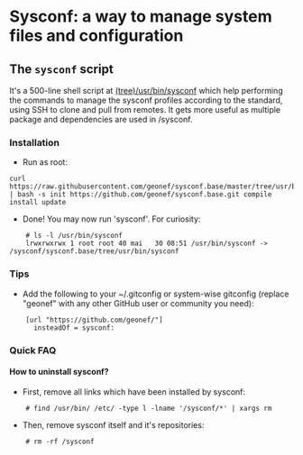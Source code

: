 
# Sysconf: a way to manage system files and configuration

## The ```sysconf``` script

It's a 500-line shell script at [(tree)/usr/bin/sysconf](tree/usr/bin/sysconf) which help performing the commands to manage the sysconf profiles according to the standard, using SSH to clone and pull from remotes. It gets more useful as multiple package and dependencies are used in /sysconf.


### Installation

* Run as root:
```
curl https://raw.githubusercontent.com/geonef/sysconf.base/master/tree/usr/bin/sysconf | bash -s init https://github.com/geonef/sysconf.base.git compile install update
```

* Done! You may now run 'sysconf'. For curiosity:
```
    # ls -l /usr/bin/sysconf
    lrwxrwxrwx 1 root root 40 mai   30 08:51 /usr/bin/sysconf -> /sysconf/sysconf.base/tree/usr/bin/sysconf
```

### Tips

* Add the following to your ~/.gitconfig or system-wise gitconfig (replace "geonef" with any other GitHub user or community you need):
```
    [url "https://github.com/geonef/"]
      insteadOf = sysconf:
```

### Quick FAQ

#### How to uninstall sysconf?

* First, remove all links which have been installed by sysconf:
```
    # find /usr/bin/ /etc/ -type l -lname '/sysconf/*' | xargs rm
```
* Then, remove sysconf itself and it's repositories:
```
    # rm -rf /sysconf
```
